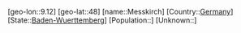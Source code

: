 ﻿---
location: [48,9.12]
type: City
tags:
- geo/City


SpocWebEntityId: 32456
isDeleted: false
confidential: public

---
[geo-lon::9.12]
[geo-lat::48]
[name::Messkirch]
[Country::[Germany](geo/Continent/Europe/Germany.md)]
[State::[Baden-Wuerttemberg](geo/Continent/Europe/Germany/Baden-Wuerttemberg.md)]
[Population::]
[Unknown::]

